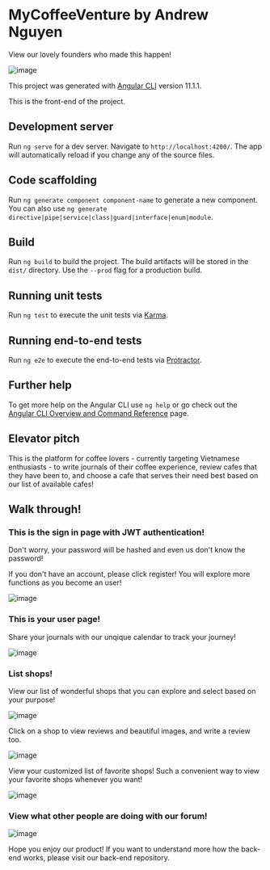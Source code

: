 # MyCoffeeVenture by Andrew Nguyen

View our lovely founders who made this happen!

![image](https://user-images.githubusercontent.com/74166827/144359258-7dc448b8-e5da-4531-bbe6-e2ad50d021a3.png)


This project was generated with [Angular CLI](https://github.com/angular/angular-cli) version 11.1.1.

This is the front-end of the project. 

## Development server

Run `ng serve` for a dev server. Navigate to `http://localhost:4200/`. The app will automatically reload if you change any of the source files.

## Code scaffolding

Run `ng generate component component-name` to generate a new component. You can also use `ng generate directive|pipe|service|class|guard|interface|enum|module`.

## Build

Run `ng build` to build the project. The build artifacts will be stored in the `dist/` directory. Use the `--prod` flag for a production build.

## Running unit tests

Run `ng test` to execute the unit tests via [Karma](https://karma-runner.github.io).

## Running end-to-end tests

Run `ng e2e` to execute the end-to-end tests via [Protractor](http://www.protractortest.org/).

## Further help

To get more help on the Angular CLI use `ng help` or go check out the [Angular CLI Overview and Command Reference](https://angular.io/cli) page.

## Elevator pitch

This is the platform for coffee lovers - currently targeting Vietnamese enthusiasts - to write journals of their coffee experience, review cafes that they have been to, and choose a cafe that serves their need best based on our list of available cafes!


## Walk through!

### This is the sign in page with JWT authentication! 

Don't worry, your password will be hashed and even us don't know the password!

If you don't have an account, please click register! You will explore more functions as you become an user!

![image](https://user-images.githubusercontent.com/74166827/144357963-bd50bed5-2994-43b0-8dbc-70c6dbefb664.png)

### This is your user page!

Share your journals with our unqique calendar to track your journey!

![image](https://user-images.githubusercontent.com/74166827/144358662-48a154f1-0d35-4c29-8571-02ed56ada500.png)


### List shops!

View our list of wonderful shops that you can explore and select based on your purpose!

![image](https://user-images.githubusercontent.com/74166827/144358801-127ead0c-ce0b-4e87-9bd2-98f5227d3bde.png)

Click on a shop to view reviews and beautiful images, and write a review too.

![image](https://user-images.githubusercontent.com/74166827/144359067-8b8da6b3-c069-48b1-abcb-7a255727816c.png)

View your customized list of favorite shops! Such a convenient way to view your favorite shops whenever you want!

![image](https://user-images.githubusercontent.com/74166827/144359216-2dbf017a-c115-48d2-8d57-87e3cb1b7bed.png)

### View what other people are doing with our forum!

![image](https://user-images.githubusercontent.com/74166827/144359529-473aa68b-d21e-40d0-859c-d441d8324bc5.png)


Hope you enjoy our product! If you want to understand more how the back-end works, please visit our back-end repository.